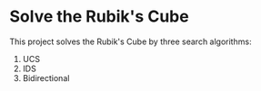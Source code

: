 # Solve the Rubik's Cube

This project solves the Rubik's Cube by three search algorithms:
1. UCS
2. IDS
3. Bidirectional